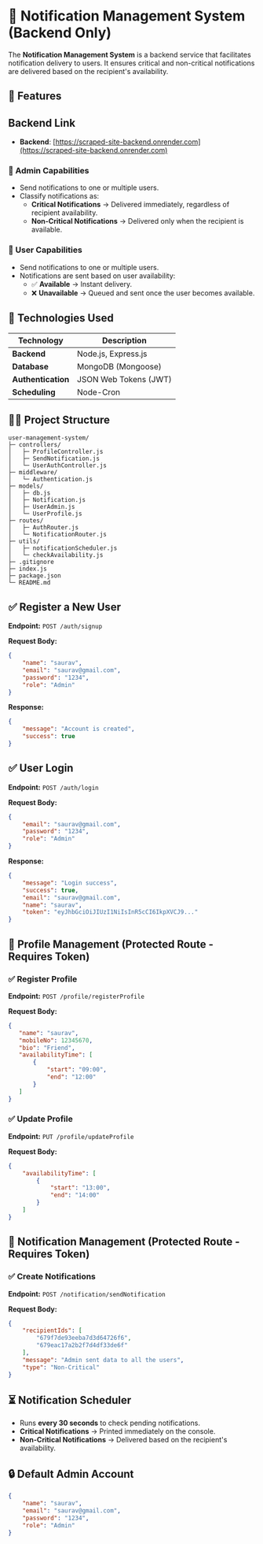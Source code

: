 # 📢 Notification Management System (Backend Only)

The **Notification Management System** is a backend service that facilitates notification delivery to users. It ensures critical and non-critical notifications are delivered based on the recipient's availability.

## 🚀 Features

## Backend Link

- **Backend**: [https://scraped-site-backend.onrender.com](https://scraped-site-backend.onrender.com)


### 🔹 Admin Capabilities

- Send notifications to one or multiple users.
- Classify notifications as:
  - **Critical Notifications** → Delivered immediately, regardless of recipient availability.
  - **Non-Critical Notifications** → Delivered only when the recipient is available.

### 🔹 User Capabilities

- Send notifications to one or multiple users.
- Notifications are sent based on user availability:
  - ✅ **Available** → Instant delivery.
  - ❌ **Unavailable** → Queued and sent once the user becomes available.

## 🤔 Technologies Used

| Technology         | Description           |
| ------------------ | --------------------- |
| **Backend**        | Node.js, Express.js   |
| **Database**       | MongoDB (Mongoose)    |
| **Authentication** | JSON Web Tokens (JWT) |
| **Scheduling**     | Node-Cron             |

## 💂‍♂️ Project Structure

```plaintext
user-management-system/
├─ controllers/
│   ├─ ProfileController.js
│   ├─ SendNotification.js
│   └─ UserAuthController.js
├─ middleware/
│   └─ Authentication.js
├─ models/
│   ├─ db.js
│   ├─ Notification.js
│   ├─ UserAdmin.js
│   └─ UserProfile.js
├─ routes/
│   ├─ AuthRouter.js
│   └─ NotificationRouter.js
├─ utils/
│   ├─ notificationScheduler.js
│   └─ checkAvailability.js
├─ .gitignore
├─ index.js
├─ package.json
└─ README.md
```

## ✅ Register a New User

**Endpoint:** `POST /auth/signup`

**Request Body:**

```json
{
    "name": "saurav",
    "email": "saurav@gmail.com",
    "password": "1234",
    "role": "Admin"
}
```

**Response:**

```json
{
    "message": "Account is created",
    "success": true
}
```

## ✅ User Login

**Endpoint:** `POST /auth/login`

**Request Body:**

```json
{
    "email": "saurav@gmail.com",
    "password": "1234",
    "role": "Admin"
}
```

**Response:**

```json
{
    "message": "Login success",
    "success": true,
    "email": "saurav@gmail.com",
    "name": "saurav",
    "token": "eyJhbGciOiJIUzI1NiIsInR5cCI6IkpXVCJ9..."
}
```

## 🔧 Profile Management (Protected Route - Requires Token)

### ✅ Register Profile

**Endpoint:** `POST /profile/registerProfile`

**Request Body:**

```json
{
   "name": "saurav",
   "mobileNo": 12345670,
   "bio": "Friend",
   "availabilityTime": [
       {
           "start": "09:00",
           "end": "12:00"
       }
   ]
}
```

### ✅ Update Profile

**Endpoint:** `PUT /profile/updateProfile`

**Request Body:**

```json
{
    "availabilityTime": [
        {
            "start": "13:00",
            "end": "14:00"
        }
    ]
}
```

## 📢 Notification Management (Protected Route - Requires Token)

### ✅ Create Notifications

**Endpoint:** `POST /notification/sendNotification`

**Request Body:**

```json
{
    "recipientIds": [  
        "679f7de93eeba7d3d64726f6",
        "679eac17a2b2f7d4df33de6f"
    ],
    "message": "Admin sent data to all the users",
    "type": "Non-Critical"
}
```

## ⏳ Notification Scheduler

- Runs **every 30 seconds** to check pending notifications.
- **Critical Notifications** → Printed immediately on the console.
- **Non-Critical Notifications** → Delivered based on the recipient's availability.

## 🔒 Default Admin Account

```json
{
    "name": "saurav",
    "email": "saurav@gmail.com",
    "password": "1234",
    "role": "Admin"
}
```


